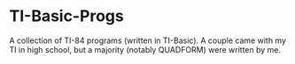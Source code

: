 # TI-Basic-Progs
A collection of TI-84 programs (written in TI-Basic). A couple came with my TI in high school, but a majority (notably QUADFORM) were written by me.
